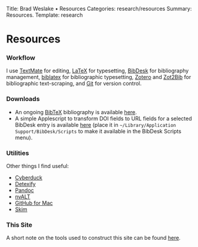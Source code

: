 Title: Brad Weslake &bull; Resources
Categories: research/resources
Summary: Resources.
Template: research

# Resources

### Workflow

I use [TextMate][1] for editing, [LaTeX][2] for typesetting, [BibDesk][3] for bibliography management, [biblatex][4] for bibliographic typesetting, [Zotero][5] and [Zot2Bib][6] for bibliographic text-scraping, and [Git][git] for version control.

 [1]: http://macromates.com/
 [2]: http://www.latex-project.org/
 [3]: http://bibdesk.sourceforge.net/
 [4]: http://www.ctan.org/tex-archive/help/Catalogue/entries/biblatex.html
 [5]: http://www.zotero.org/
 [6]: http://mackerron.com/zot2bib/
 [git]: http://git-scm.com/

### Downloads

*   An ongoing [BibTeX][7] bibliography is available [here][8].
*   A simple Applescript to transform <span class="small">DOI</span> fields to <span class="small">URL</span> fields for a selected BibDesk entry is available [here][9] (place it in `~/Library/Application Support/BibDesk/Scripts` to make it available in the BibDesk Scripts menu).

 [7]: http://en.wikipedia.org/wiki/BibTeX
 [8]: http://github.com/etc/philosophy-bibliography/tree/master
 [9]: http://bweslake.s3.amazonaws.com/research/resources/DOItoURI.scpt.zip

### Utilities

Other things I find useful:

* [Cyberduck][duck]
* [Detexify][detexify]
* [Pandoc][pandoc]
* [nvALT][nvalt]
* [GitHub for Mac][githubmac]
* [Skim][skim]

 [detexify]: http://detexify.kirelabs.org/classify.html "Detexify"
 [duck]: http://cyberduck.ch/
 [pandoc]: http://johnmacfarlane.net/pandoc/ "Pandoc"
 [nvalt]: http://brettterpstra.com/project/nvalt/ "nvALT"
 [githubmac]: http://mac.github.com/ "GitHub for Mac"
 [skim]: http://skim-app.sourceforge.net/ "Skim"

### This Site ###

A short note on the tools used to construct this site can be found [here][note].

 [note]: ../../blog/a-note-on-this-site